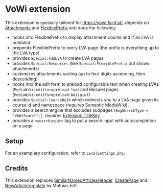 # VoWi extension

This extension is specially tailored for https://vowi.fsinf.at/, depends on [Attachments](https://github.com/Gittenburg/Attachments) and [FlexiblePrefix](https://github.com/Gittenburg/FlexiblePrefix) and does the following:

* hooks into FlexiblePrefix to display attachment counts and if an LVA is outdated
* prepends FlexiblePrefix to every LVA page (the prefix is everything up to the LVA type)
* provides `Special:AddLVA` to create LVA pages
* provides `Special:Resources` (like `Special:FlexiblePrefix` but shows attachments)
* customizes attachments sorting (up to four digits ascending, then descending)
* hooks into the edit form to preload configurable text when creating LVAs (`MediaWiki:editformpreload-lva`) and Beispiel pages (`MediaWiki:editformpreload-beispiel`)
* provides `Special:CourseById` which redirects you to a LVA page given its course id and namespace (requires [Semantic MediaWiki](https://www.semantic-mediawiki.org/)).
* provides a search engine that excludes subpages (`$wgSearchType = 'VoWiSearch';`), requires [Extension:TitleKey](https://www.mediawiki.org/wiki/Extension:TitleKey)
* provides a `<searchinput>` tag to put a search input with autocompletion on a page

## Setup

For an examplary configuration, refer to `LocalSettings.php`.

## Credits

This extension replaces [SimilarNamedArticlesHeader](https://fs.fsinf.at/wiki/SimilarNamedArticlesHeader), [CreatePage](https://fs.fsinf.at/wiki/CreatePage) and [NewArticleTemplate](https://www.mediawiki.org/wiki/Extension:NewArticleTemplate) by Mathias Ertl.

